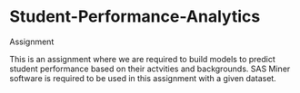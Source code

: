 # Student-Performance-Analytics
Assignment

This is an assignment where we are required to build models to predict student performance based on their actvities and backgrounds. SAS Miner software is required to be used in this assignment with a given dataset.
